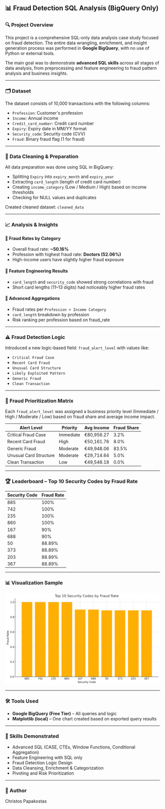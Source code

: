 ## 📊 Fraud Detection SQL Analysis (BigQuery Only)

### 🔍 Project Overview
This project is a comprehensive SQL-only data analysis case study focused on fraud detection. The entire data wrangling, enrichment, and insight generation process was performed in **Google BigQuery**, with no use of Python or external tools.

The main goal was to demonstrate **advanced SQL skills** across all stages of data analysis, from preprocessing and feature engineering to fraud pattern analysis and business insights.

---

### 🗂 Dataset
The dataset consists of 10,000 transactions with the following columns:
- `Profession`: Customer's profession  
- `Income`: Annual income  
- `Credit_card_number`: Credit card number  
- `Expiry`: Expiry date in MM/YY format  
- `Security_code`: Security code (CVV)  
- `Fraud`: Binary fraud flag (1 for fraud)  

---

### 🧹 Data Cleaning & Preparation
All data preparation was done using SQL in BigQuery:
- Splitting `Expiry` into `expiry_month` and `expiry_year`
- Extracting `card_length` (length of credit card number)
- Creating `income_category` (Low / Medium / High) based on income thresholds
- Checking for NULL values and duplicates

Created cleaned dataset: `cleaned_data`

---

### 📈 Analysis & Insights

#### 🔹 Fraud Rates by Category
- Overall fraud rate: **~50.16%**
- Profession with highest fraud rate: **Doctors (52.06%)**
- High-income users have slightly higher fraud exposure

#### 🔹 Feature Engineering Results
- `card_length` and `security_code` showed strong correlations with fraud
- Short card lengths (11–13 digits) had noticeably higher fraud rates

#### 🔹 Advanced Aggregations
- Fraud rates per `Profession × Income Category`
- `card_length` breakdown by profession
- Risk ranking per profession based on fraud_rate

---

### ⚠️ Fraud Detection Logic
Introduced a new logic-based field: `fraud_alert_level` with values like:
- `Critical Fraud Case`
- `Recent Card Fraud`
- `Unusual Card Structure`
- `Likely Exploited Pattern`
- `Generic Fraud`
- `Clean Transaction`

---

### 🔺 Fraud Prioritization Matrix
Each `fraud_alert_level` was assigned a business priority level (Immediate / High / Moderate / Low) based on fraud share and average income impact.

| Alert Level               | Priority | Avg Income | Fraud Share |
|--------------------------|----------|------------|-------------|
| Critical Fraud Case      | Immediate| €80,956.27 | 3.2%        |
| Recent Card Fraud        | High     | €50,161.76 | 8.0%        |
| Generic Fraud            | Moderate | €49,948.06 | 83.5%       |
| Unusual Card Structure   | Moderate | €29,714.64 | 5.0%        |
| Clean Transaction        | Low      | €49,548.18 | 0.0%        |

---

### 🏆 Leaderboard – Top 10 Security Codes by Fraud Rate

| Security Code | Fraud Rate |
|---------------|------------|
| 885           | 100%       |
| 742           | 100%       |
| 235           | 100%       |
| 860           | 100%       |
| 167           | 90%        |
| 688           | 90%        |
| 50            | 88.89%     |
| 373           | 88.89%     |
| 203           | 88.89%     |
| 367           | 88.89%     |

---

### 📊 Visualization Sample

![Top 10 Security Codes Fraud Rate](images/security_code_leaderboard.png)

---

### 🛠️ Tools Used
- **Google BigQuery (Free Tier)** – All queries and logic
- **Matplotlib (local)** – One chart created based on exported query results

---

### 🧠 Skills Demonstrated
- Advanced SQL (CASE, CTEs, Window Functions, Conditional Aggregation)
- Feature Engineering with SQL only
- Fraud Detection Logic Design
- Data Cleansing, Enrichment & Categorization
- Pivoting and Risk Prioritization

---

### 👤 Author
Christos Papakostas
